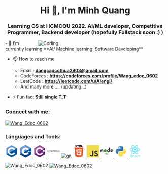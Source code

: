 <h1 align="center">Hi 👋, I'm Minh Quang</h1>
<h3 align="center">Learning CS at HCMCOU 2022. AI/ML developer, Competitive Programmer, Backend developer (hopefully Fullstack soon :) )</h3>
<img align="right" alt="Coding" width="400px" src="https://giffiles.alphacoders.com/220/220123.gif">
- 🌱 I’m currently learning **AI/ Machine learning, Software Developing**

- 📫 How to reach me 
    - Email : **dangcapcothua2903@gmail.com**
    - CodeForces : **https://codeforces.com/profile/Wang_edoc_0602**
    - LeetCode : **https://leetcode.com/u/AIengi/**
    - And many more .... (updating...)

- ⚡ Fun fact **Still single T_T**

<h3 align="left">Connect with me:</h3>
<p align="left">
<a href="https://www.facebook.com/profile.php?id=100036977401437" target="blank"><img align="center" src="https://raw.githubusercontent.com/rahuldkjain/github-profile-readme-generator/master/src/images/icons/Social/facebook.svg" alt="Wang_Edoc_0602" height="30" width="40" /></a>
</p>

<h3 align="left">Languages and Tools:</h3>
<p align="left"> <a href="https://www.cprogramming.com/" target="_blank" rel="noreferrer"> <img src="https://raw.githubusercontent.com/devicons/devicon/master/icons/c/c-original.svg" alt="c" width="40" height="40"/> </a> <a href="https://www.w3schools.com/cpp/" target="_blank" rel="noreferrer"> <img src="https://raw.githubusercontent.com/devicons/devicon/master/icons/cplusplus/cplusplus-original.svg" alt="cplusplus" width="40" height="40"/> </a> <a href="https://www.w3schools.com/cs/" target="_blank" rel="noreferrer"> <img src="https://raw.githubusercontent.com/devicons/devicon/master/icons/csharp/csharp-original.svg" alt="csharp" width="40" height="40"/>  <a href="https://expressjs.com" target="_blank" rel="noreferrer"> <img src="https://raw.githubusercontent.com/devicons/devicon/master/icons/express/express-original-wordmark.svg" alt="express" width="40" height="40"/> </a> <a href="https://git-scm.com/" target="_blank" rel="noreferrer"> <img src="https://www.vectorlogo.zone/logos/git-scm/git-scm-icon.svg" alt="git" width="40" height="40"/> </a> <a href="https://www.w3.org/html/" target="_blank" rel="noreferrer"> <img src="https://raw.githubusercontent.com/devicons/devicon/master/icons/html5/html5-original-wordmark.svg" alt="html5" width="40" height="40"/> </a> <a href="https://developer.mozilla.org/en-US/docs/Web/JavaScript" target="_blank" rel="noreferrer"> <img src="https://raw.githubusercontent.com/devicons/devicon/master/icons/javascript/javascript-original.svg" alt="javascript" width="40" height="40"/> </a>  <a href="https://nodejs.org" target="_blank" rel="noreferrer"> <img src="https://raw.githubusercontent.com/devicons/devicon/master/icons/nodejs/nodejs-original-wordmark.svg" alt="nodejs" width="40" height="40"/> </a>  <a href="https://www.python.org" target="_blank" rel="noreferrer"> <img src="https://raw.githubusercontent.com/devicons/devicon/master/icons/python/python-original.svg" alt="python" width="40" height="40"/> </a> <a href="https://reactjs.org/" target="_blank" rel="noreferrer"> <img src="https://raw.githubusercontent.com/devicons/devicon/master/icons/react/react-original-wordmark.svg" alt="react" width="40" height="40"/> </a>  </p>

<p><img align="left" src="https://github-readme-stats.vercel.app/api/top-langs?username=thereaper0602&show_icons=true&theme=tokyonight&locale=en&layout=compact" alt="Wang_Edoc_0602" /></p>

<p>&nbsp;<img align="center" src="https://github-readme-stats.vercel.app/api?username=thereaper0602&show_icons=true&title_color=423181&text_color=1b4346&locale=en" alt="Wang_Edoc_0602" /></p>
